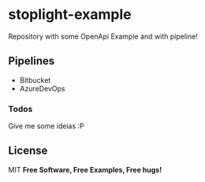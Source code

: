 # stoplight-example
Repository with some OpenApi Example and with pipeline!

## Pipelines
- Bitbucket
- AzureDevOps

### Todos
Give me some ideias :P

License
----
MIT
**Free Software, Free Examples, Free hugs!**